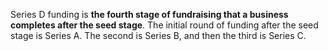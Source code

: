 Series D funding is **the fourth stage of fundraising that a business completes after the seed stage**. The initial round of funding after the seed stage is Series A. The second is Series B, and then the third is Series C.